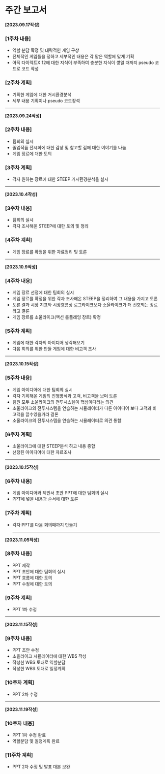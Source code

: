 # 주간 보고서
     
__[2023.09.17작성]__
### [1주차 내용]
- 역할 분담 확정 및 대략적인 게임 구상
- 전체적인 게임틀을 정하고 세부적인 내용은 각 맡은 역할에 맞게 기획
- 아직 다이렉트X 12에 대한 지식이 부족하여 충분한 지식이 쌓일 때까지 pseudo 코드로 코드 작성  
    
### [2주차 계획]
- 기획한 게임에 대한 거시환경분석
- 세부 내용 기획이나 pseudo 코드장석
    
---
    
__[2023.09.24작성]__
### [2주차 내용]
- 팀회의 실시
- 졸업작품 전시회에 대한 감상 및 참고할 점에 대한 이야기를 나눔
- 게임 장르에 대한 토의
    
    
### [3주차 계획]
- 각자 원하는 장르에 대한 STEEP 거시환경분석을 실시
     
---
    
__[2023.10.4작성]__
### [3주차 내용]
- 팀회의 실시
- 각자 조사해온 STEEP에 대한 토의 및 정리


### [4주차 계획]
- 게임 장르를 확정을 위한 자료정리 및 토론
     
----
    
__[2023.10.9작성]__
### [4주차 내용]
- 게임 장르 선정에 대한 팀회의 실시
- 게임 장르를 확정을 위한 각자 조사해온 STEEP을 정리하여 그 내용을 가지고 토론
- 토론 결과 시장 지표와 시장흐름상 로그라이크보다 소울라이크가 더 선호되는 장르라고 결론 
- 게임 장르를 소울라이크(액션 롤플레잉 장르) 확정


### [5주차 계획]
- 게임에 대한 각자의 아이디어 생각해오기
- 다음 회의를 위한 만들 게임에 대한 비고객 조사
     
-----
    
__[2023.10.15작성]__
### [5주차 내용]
- 게임 아이디어에 대한 팀회의 실시
- 각자 기획해온 게임의 진행방식과 고객, 비고객을 보며 토론
- 팀원 모두 소울라이크의 전투시스템이 핵심이다라는 의견
- 소울라이크의 전투시스템을 연습하는 시뮬레이터가 다른 아이디어 보다 고객과 비고객을 끌수있을거라 결론
- 소울라이크의 전투시스템을 연습하는 시뮬레이터로 의견 통합


### [6주차 계획]
- 소울라이크에 대한 STEEP분석 하고 내용 종합
- 선정된 아이디어에 대한 자료조사
      
-----
__[2023.10.15작성]__
### [6주차 내용]
- 게임 아이디어와 제안서 초안 PPT에 대한 팀회의 실시
- PPT에 넣을 내용과 순서에 대한 토론


### [7주차 계획]
- 각자 PPT를 다음 회의때까지 만들기

  ----
__[2023.11.05작성]__
### [8주차 내용]
- PPT 제작
- PPT 초안에 대한 팀회의 실시
- PPT 흐름에 대한 토의
- PPT 수정에 대한 토의


### [9주차 계획]
- PPT 1차 수정

----
__[2023.11.15작성]__
### [9주차 내용]
- PPT 초안 수정
- 소을라이크 시뮬레이터에 대한 WBS 작성
- 작성한 WBS 토대로 역할분담
- 작성한 WBS 토대로 일정계획



### [10주차 계획]
- PPT 2차 수정

----
__[2023.11.19작성]__
### [10주차 내용]
- PPT 1차 수정 완료
- 역할분담 및 일정계획 완료



### [11주차 계획]
- PPT 2차 수정 및 발표 대본 보완
